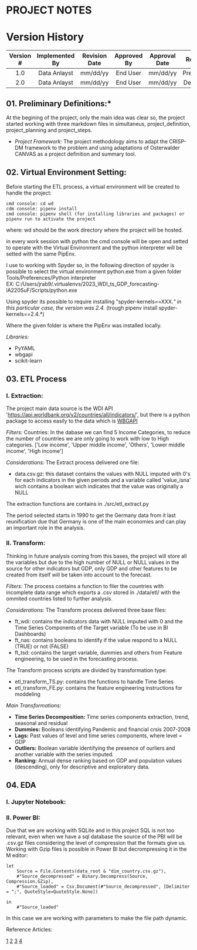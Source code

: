 # PROJECT NOTES

# Version History
| Version # | Implemented By  | Revision Date |  Approved By  | Approval Date |    Reason   |
| :-------: | :-------------: | :-----------: | :-----------: | :-----------: | :---------: |
|    1.0    |   Data Anlayst  |    mm/dd/yy   |    End User   |    mm/dd/yy   | Preliminar  |
|    2.0    |   Data Anlayst  |    mm/dd/yy   |    End User   |    mm/dd/yy   | Definitive  |

## 01. Preliminary Definitions:*
At the begining of the project, only the main idea was clear so, the project started working with three markdown files in simultaneus, project_definition, project_planning and project_steps.

* *Project Framework:* The project methodology aims to adapt the CRISP-DM framework to the problem and using adaptations of Osterwalder CANVAS as a project definition and summary tool.



## 02. Virtual Environment Setting:
Before starting the ETL process, a virtual environment will be created to handle the project:

```
cmd console: cd wd
cdm console: pipenv install
cmd console: pipenv shell (for installing libraries and packages) or pipenv run to activate the project
```

where: wd should be the work directory where the project will be hosted.

in every work session with python the cmd console will be open and setted to operate with the Virtual Environment and the python interpreter will be setted with the same PipEnv.

I use to working with Spyder so, in the following direction of spyder is possible to select the virtual environment python.exe from a given folder Tools/Preferences/Python interpreter  <br>
EX: C:/Users/jrab9/.virtualenvs/2023_WDI_ts_GDP_forecasting-lA220SuF/Scripts/python.exe

Using spyder its possible to require installing "spyder-kernels==XXX.*" in this particular case, the version was 2.4.* (trough pipenv install spyder-kernels==2.4.*)

Where the given folder is where the PipEnv was installed locally.

*Libraries:*

* PyYAML
* wbgapi
* scikit-learn


##  03. ETL Process
### I. Extraction:
The project main data source is the WDI API 'https://api.worldbank.org/v2/countries/all/indicators/', but there is a python package to access easily to the data which is [WBGAPI](https://pypi.org/project/wbgapi/)

*Filters:*
Countries: In the dabase we can find 5 Income Categories, to reduce the number of countries we are only going to work with low to High categories.
			['Low income', 'Upper middle income', 'Others', 'Lower middle income', 'High income']

*Considerations:*
The Extract process delivered one file:
* data.csv.gz: this dataset contains the values with NULL imputed with 0's for each indicators in the given periods and a variable called 'value_isna' wich contains a boolean wich indicates that the value was originally a NULL

The extraction functions are contains in ./src/etl_extract.py

The period selected starts in 1990 to get the Germany data from it last reunification due that Germany is one of the main economies and can play an important role in the analysis.


### II. Transform:
Thinking in future analysis coming from this bases, the project will store all the variables but due to the high number of NULL or NULL values in the source for other indicators but GDP, only GDP and other features to be created from itself will be taken into account to the forecast.

*Filters:*
The process contains a function to filer the countries with incomplete data range which exports a .csv stored in ./data/etl/ with the ommited countries listed to further analysis.

*Considerations:*
The Transform process delivered three base files:
* ft_wdi: contains the indicators data with NULL imputed with 0 and the Time Series Components of the Target variable (To be use in BI Dashboards)
* ft_nas: contains booleans to identify if the value respond to a NULL (TRUE) or not (FALSE)
* ft_tsd: contains the target variable, dummies and others from Feature engineering, to be used in the forecasting process.

The Transform process scripts are divided by transformation type:
* etl_transform_TS.py: contains the functions to handle Time Series
* etl_transform_FE.py: contains the feature engineering instructions for moddeling

*Main Transformations:*
* **Time Series Decomposition:** Time series components extraction, trend, seasonal and residual
* **Dummies:** Booleans identifying Pandemic and financial crsis 2007-2008
* **Lags:** Past values of level and time series components, where level = GDP
* **Outliers:** Boolean variable identifying the presence of ourliers and another variable with the series imputed.
* **Ranking:** Annual dense ranking based on GDP and population values (descending), only for descriptive and exploratory data.



##  04. EDA
### I. Jupyter Notebook:



### II. Power BI:
Due that we are working with SQLite and in this project SQL is not too relevant, even when we have a sql database the source of the PBI will be .csv.gz files considering the level of compression that the formats give us. Working with Gzip files is possible in Power BI but decrompressing it in the M editor:

```
let
    Source = File.Contents(data_root & "dim_country.csv.gz"),
    #"Source_decompressed" = Binary.Decompress(Source, Compression.GZip),
    #"Source_loaded" = Csv.Document(#"Source_decompressed", [Delimiter = ";", QuoteStyle=QuoteStyle.None])

in
    #"Source_loaded"
```
In this case we are working with parameters to make the file path dynamic.









Reference Articles:

[1](https://jadangpooiling.medium.com/crisp-dm-methodology-with-python-model-deployment-using-flask-included-classification-case-33b9e184f4e7)
[2](https://github.com/patiegm/Datasci_Resources/blob/master/CRISP-DM%20Analysis%20Template.ipynb)
[3](https://medium.com/@leandroscarvalho/data-product-canvas-a-practical-framework-for-building-high-performance-data-products-7a1717f79f0)
[4](https://swiss-sdi.ch/193/business-data-science-canvas/)
